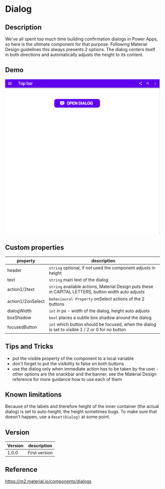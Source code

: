 # Dialog

## Description

We've all spent too much time building confirmation dialogs in Power Apps, so here is the ultimate component for that purpose. Following Material Design guidelines this always presents 2 options. The dialog centers itself in both directions and automatically adjusts the height to its content.

## Demo

![Dialog](../assets/cmp_MD_dialog.gif)

## Custom properties

| property | description |
| --- | --- |
| header | `string` optional, if not used the component adjusts in height |
| text | `string` main text of the dialog |
| action1/2text | `string` available actions, Material Design puts these in CAPITAL LETTERS, button width auto adjusts |
| action1/2onSelect | `behavioural Property`  onSelect actions of the 2 buttons |
| dialogWidth | `int` in px - width of the dialog, height auto adjusts |
| boxShadow | `bool` places a subtle box shadow around the dialog |
| focusedButton | `int` which button should be focused, when the dialog is set to visible 1 / 2 or 0 for no button |


## Tips and Tricks

* put the visible property of the component to a local variable
* don't forget to put the visibility to false on both buttons
* use the dialog only when immediate action has to be taken by the user - other options are the snackbar and the banner, see the Material Design reference for more guidance how to use each of them

## Known limitations

Because of the labels and therefore height of the inner container (the actual dialog) is set to auto-height, the height sometimes bugs. To make sure that doesn't happen, use a `Reset(Dialog)` at some point.

## Version

| Version | description |
| --- | --- |
| 1.0.0 | First version |

## Reference

https://m2.material.io/components/dialogs
